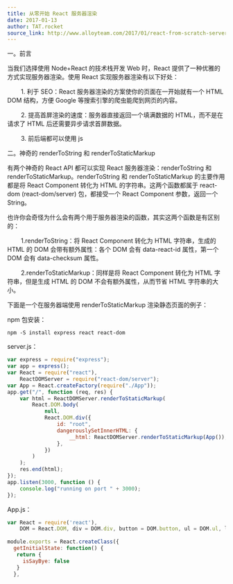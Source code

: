 ```yaml
---
title: 从零开始 React 服务器渲染
date: 2017-01-13
author: TAT.rocket
source_link: http://www.alloyteam.com/2017/01/react-from-scratch-server-render/
---
```


<!-- {% raw %} - for jekyll -->

一。前言

当我们选择使用 Node+React 的技术栈开发 Web 时，React 提供了一种优雅的方式实现服务器渲染。使用 React 实现服务器渲染有以下好处：

        1\. 利于 SEO：React 服务器渲染的方案使你的页面在一开始就有一个 HTML DOM 结构，方便 Google 等搜索引擎的爬虫能爬到网页的内容。

        2\. 提高首屏渲染的速度：服务器直接返回一个填满数据的 HTML，而不是在请求了 HTML 后还需要异步请求首屏数据。

        3\. 前后端都可以使用 js

二。神奇的 renderToString 和 renderToStaticMarkup

有两个神奇的 React API 都可以实现 React 服务器渲染：renderToString 和 renderToStaticMarkup。renderToString 和 renderToStaticMarkup 的主要作用都是将 React Component 转化为 HTML 的字符串。这两个函数都属于 react-dom (react-dom/server) 包，都接受一个 React Component 参数，返回一个 String。

也许你会奇怪为什么会有两个用于服务器渲染的函数，其实这两个函数是有区别的：

        1.renderToString：将 React Component 转化为 HTML 字符串，生成的 HTML 的 DOM 会带有额外属性：各个 DOM 会有 data-react-id 属性，第一个 DOM 会有 data-checksum 属性。

        2.renderToStaticMarkup：同样是将 React Component 转化为 HTML 字符串，但是生成 HTML 的 DOM 不会有额外属性，从而节省 HTML 字符串的大小。

下面是一个在服务器端使用 renderToStaticMarkup 渲染静态页面的例子：

npm 包安装：

    npm -S install express react react-dom

server.js：

```javascript
var express = require("express");
var app = express();
var React = require("react"),
    ReactDOMServer = require("react-dom/server");
var App = React.createFactory(require("./App"));
app.get("/", function (req, res) {
    var html = ReactDOMServer.renderToStaticMarkup(
        React.DOM.body(
            null,
            React.DOM.div({
                id: "root",
                dangerouslySetInnerHTML: {
                    __html: ReactDOMServer.renderToStaticMarkup(App()),
                },
            })
        )
    );
    res.end(html);
});
app.listen(3000, function () {
    console.log("running on port " + 3000);
});
```

App.js：

```javascript
var React = require('react'),
    DOM = React.DOM, div = DOM.div, button = DOM.button, ul = DOM.ul, li = DOM.li
 
module.exports = React.createClass({
  getInitialState: function() {
   return {
     isSayBye: false
   }
  },
```


<!-- {% endraw %} - for jekyll -->